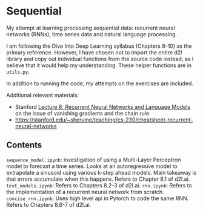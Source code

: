 # Sequential

My attempt at learning processing sequential data: recurrent neural networks (RNNs), time series data and natural language processing.

I am following the Dive Into Deep Learning syllabus (Chapters 8-10) as the primary reference. However, I have chosen not to import the entire d2l library and copy out individual functions from the source code instead, as I believe that it would help my understanding. These helper functions are in `utils.py`. 

In addition to running the code, my attempts on the exercises are included. 

Additional relevant materials:
* Stanford [Lecture 8: Recurrent Neural Networks and Language Models](https://www.youtube.com/watch?v=Keqep_PKrY8&list=PL3FW7Lu3i5Jsnh1rnUwq_TcylNr7EkRe6&index=8) on the issue of vanishing gradients and the chain rule 
* https://stanford.edu/~shervine/teaching/cs-230/cheatsheet-recurrent-neural-networks
  
## Contents
`sequence_model.ipynb`: investigation of using a Multi-Layer Perceptron model to forecast a time series. Looks at an autoregressive model to extrapolate a sinusoid using various k-step ahead models. Main takeaway is that errors accumulate when this happens. Refers to Chapter 8.1 of d2l.ai. 
`text_models.ipynb`: Refers to Chapters 8.2-3 of d2l.ai. 
`rnn.ipynb`: Refers to the implementation of a recurrent neural network from scratch.  
`concise_rnn.ipynb`: Uses high level api in Pytorch to code the same RNN. Refers to Chapters 8.6-7 of d2l.ai. 

